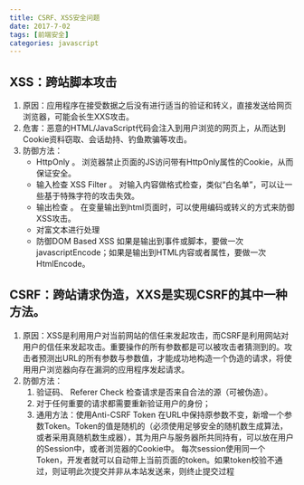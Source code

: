 ```yaml
---
title: CSRF、XSS安全问题
date: 2017-7-02
tags: [前端安全]
categories: javascript
---
```

## XSS：跨站脚本攻击
    
1. 原因：应用程序在接受数据之后没有进行适当的验证和转义，直接发送给网页浏览器，可能会长生XXS攻击。
2. 危害：恶意的HTML/JavaScript代码会注入到用户浏览的网页上，从而达到Cookie资料窃取、会话劫持、钓鱼欺骗等攻击。
3. 防御方法：
    - HttpOnly 。  浏览器禁止页面的JS访问带有HttpOnly属性的Cookie，从而保证安全。
    -  输入检查 XSS Filter 。    对输入内容做格式检查，类似“白名单”，可以让一些基于特殊字符的攻击失效。
    -  输出检查 。    在变量输出到html页面时，可以使用编码或转义的方式来防御XSS攻击。
    - 对富文本进行处理
    - 防御DOM Based XSS    如果是输出到事件或脚本，要做一次javascriptEncode；如果是输出到HTML内容或者属性，要做一次HtmlEncode。
     
## CSRF：跨站请求伪造，XXS是实现CSRF的其中一种方法。
   
1. 原因：XSS是利用用户对当前网站的信任来发起攻击，而CSRF是利用网站对用户的信任来发起攻击。重要操作的所有参数都是可以被攻击者猜测到的。攻击者预测出URL的所有参数与参数值，才能成功地构造一个伪造的请求，将使用用户浏览器向存在漏洞的应用程序发起请求。
2. 防御方法：  
    1. 验证码、  Referer Check 检查请求是否来自合法的源（可被伪造）。
    2. 对于任何重要的请求都需要重新验证用户的身份；
    3. 通用方法：使用Anti-CSRF Token   在URL中保持原参数不变，新增一个参数Token。Token的值是随机的（必须使用足够安全的随机数生成算法，或者采用真随机数生成器），其为用户与服务器所共同持有，可以放在用户的Session中，或者浏览器的Cookie中。 每次session使用同一个Token，开发者就可以自动带上当前页面的token。如果token校验不通过，则证明此次提交并非从本站发送来，则终止提交过程   